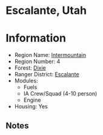 
Escalante, Utah
===============
  
# Information  
* Region Name: [Intermountain]()  
* Region Number: 4  
* Forest: [Dixie](http://www.fs.usda.gov/dixie)  
* Ranger District: [Escalante]()  
* Modules:  
  - Fuels  
  - IA Crew/Squad (4-10 person)  
  - Engine  
* Housing: Yes  
  
## Notes

